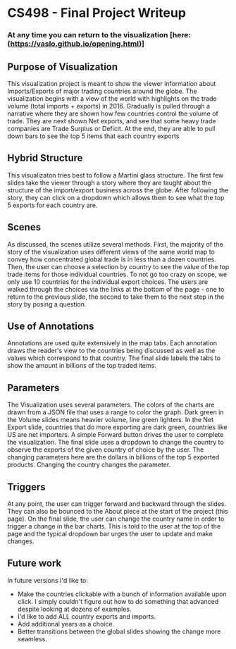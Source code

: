 # CS498 - Final Project Writeup

### At any time you can return to the visualization [here:  (https://vaslo.github.io/opening.html)]

## Purpose of Visualization
This visualization project is meant to show the viewer information about Imports/Exports of major trading countries around the globe.  The visualization begins with a view of the world with highlights on the trade volume (total imports + exports) in 2016.  Gradually is pulled through a narrative where they are shown how few countries control the volume of trade.  They are next shown Net exports, and see that some heavy trade companies are Trade Surplus or Deficit.  At the end, they are able to pull down bars to see the top 5 items that each country exports

## Hybrid Structure
This visualizaton tries best to follow a Martini glass structure.  The first few slides take the viewer through a story where they are taught about the structure of the import/export business across the globe.  After following the story, they can click on a dropdown which allows them to see what the top 5 exports for each country are.  

## Scenes
As discussed, the scenes utilize several methods. First, the majority of the story of the visualization uses different views of the same world map to convey how concentrated global trade is in less than a dozen countries.  Then, the user can choose a selection by country to see the value of the top trade items for those individual countries.  To not go too crazy on scope, we only use 10 countries for the individual export choices.  The users are walked through the choices via the links at the bottom of the page - one to return to the previous slide, the second to take them to the next step in the story by posing a question.

## Use of Annotations
Annotations are used quite extensively in the map tabs.  Each annotation draws the reader's view to the countries being discussed as well as the values which correspond to that country. The final slide labels the tabs to show the amount in billions of the top traded items.

## Parameters
The Visualization uses several parameters.  The colors of the charts are drawn from a JSON file that uses a range to color the graph.  Dark green in the Volume slides means heavier volume, line green lighters.  In the Net Export slide, countries that do more exporting are dark green, countries like US are net importers. A simple Forward button drives the user to complete the visualization.  The final slide uses a dropdown to change the country to observe the exports of the given country of choice by the user.  The changing parameters here are the dollars in billions of the top 5 exported products.  Changing the country changes the parameter.

## Triggers
At any point, the user can trigger forward and backward through the slides.  They can also be bounced to the About piece at the start of the project (this page).  On the final slide, the user can change the country name in order to trigger a change in the bar charts.  This is told to the user at the top of the page and the typical dropdown bar urges the user to update and make changes.


## Future work
In future versions I'd like to:
* Make the countries clickable with a bunch of information available upon click.  I simply couldn't figure out how to do something that advanced despite looking at dozens of examples.
* I'd like to add ALL country exports and imports.
* Add additional years as a choice.
* Better transitions between the global slides showing the change more seamless.
